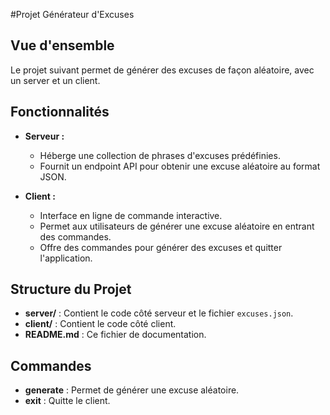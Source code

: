 #Projet Générateur d'Excuses

## Vue d'ensemble

Le projet suivant permet de générer des excuses de façon aléatoire, avec un server et un client.

## Fonctionnalités

- **Serveur :**
  - Héberge une collection de phrases d'excuses prédéfinies.
  - Fournit un endpoint API pour obtenir une excuse aléatoire au format JSON.

- **Client :**
  - Interface en ligne de commande interactive.
  - Permet aux utilisateurs de générer une excuse aléatoire en entrant des commandes.
  - Offre des commandes pour générer des excuses et quitter l'application.

## Structure du Projet


- **server/** : Contient le code côté serveur et le fichier `excuses.json`.
- **client/** : Contient le code côté client.
- **README.md** : Ce fichier de documentation.

## Commandes 

  - **generate** : Permet de générer une excuse aléatoire.
  - **exit** : Quitte le client.
